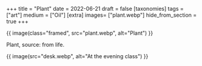 +++
title = "Plant"
date = 2022-06-21
draft =  false
[taxonomies]
tags = ["art"]
medium = ["Oil"]
[extra]
images= ["plant.webp"]
hide_from_section = true
+++

{{ image(class="framed", src="plant.webp", alt="Plant") }}

Plant, source: from life.

{{ image(src="desk.webp", alt="At the evening class") }}
